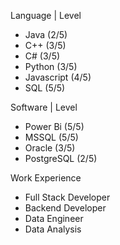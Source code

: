 Language  |  Level
- Java       (2/5)
- C++        (3/5)
- C#         (3/5)
- Python     (3/5)
- Javascript (4/5)
- SQL        (5/5)

Software  |  Level
- Power Bi   (5/5)
- MSSQL      (5/5)
- Oracle     (3/5)
- PostgreSQL (2/5)

Work Experience
- Full Stack Developer
- Backend Developer
- Data Engineer
- Data Analysis 

<!---
ZackShuttler/ZackShuttler is a ✨ special ✨ repository because its `README.md` (this file) appears on your GitHub profile.
You can click the Preview link to take a look at your changes.
--->

